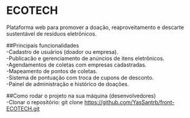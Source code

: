 # ECOTECH 
Plataforma web para promover a doação, reaproveitamento e descarte sustentável de resíduos eletrônicos.

##Principais funcionalidades
<br>
-Cadastro de usuários (doador ou empresa).
<br>
-Publicacão e gerenciamento de anúncios de itens eletrônicos.
<br>
-Agendamentos de coletas com empresas cadastradas.
<br>
-Mapeamento de pontos de coletas.
<br>
-Sistema de pontuação com troca de cupons de desconto.
<br>
-Painel de administração e histórico de doações.
<br>

##Como rodar o projeto na sua máquina (desenvolvedores)
<br>
-Clonar o repositório: git clone https://github.com/YasSantrb/front-ECOTECH.git

